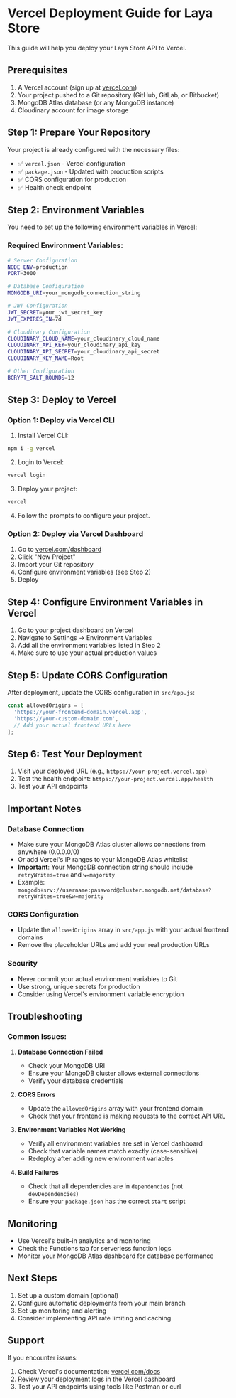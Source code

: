 # Vercel Deployment Guide for Laya Store

This guide will help you deploy your Laya Store API to Vercel.

## Prerequisites

1. A Vercel account (sign up at [vercel.com](https://vercel.com))
2. Your project pushed to a Git repository (GitHub, GitLab, or Bitbucket)
3. MongoDB Atlas database (or any MongoDB instance)
4. Cloudinary account for image storage

## Step 1: Prepare Your Repository

Your project is already configured with the necessary files:
- ✅ `vercel.json` - Vercel configuration
- ✅ `package.json` - Updated with production scripts
- ✅ CORS configuration for production
- ✅ Health check endpoint

## Step 2: Environment Variables

You need to set up the following environment variables in Vercel:

### Required Environment Variables:

```bash
# Server Configuration
NODE_ENV=production
PORT=3000

# Database Configuration
MONGODB_URI=your_mongodb_connection_string

# JWT Configuration
JWT_SECRET=your_jwt_secret_key
JWT_EXPIRES_IN=7d

# Cloudinary Configuration
CLOUDINARY_CLOUD_NAME=your_cloudinary_cloud_name
CLOUDINARY_API_KEY=your_cloudinary_api_key
CLOUDINARY_API_SECRET=your_cloudinary_api_secret
CLOUDINARY_KEY_NAME=Root

# Other Configuration
BCRYPT_SALT_ROUNDS=12
```

## Step 3: Deploy to Vercel

### Option 1: Deploy via Vercel CLI

1. Install Vercel CLI:
```bash
npm i -g vercel
```

2. Login to Vercel:
```bash
vercel login
```

3. Deploy your project:
```bash
vercel
```

4. Follow the prompts to configure your project.

### Option 2: Deploy via Vercel Dashboard

1. Go to [vercel.com/dashboard](https://vercel.com/dashboard)
2. Click "New Project"
3. Import your Git repository
4. Configure environment variables (see Step 2)
5. Deploy

## Step 4: Configure Environment Variables in Vercel

1. Go to your project dashboard on Vercel
2. Navigate to Settings → Environment Variables
3. Add all the environment variables listed in Step 2
4. Make sure to use your actual production values

## Step 5: Update CORS Configuration

After deployment, update the CORS configuration in `src/app.js`:

```javascript
const allowedOrigins = [
  'https://your-frontend-domain.vercel.app',
  'https://your-custom-domain.com',
  // Add your actual frontend URLs here
];
```

## Step 6: Test Your Deployment

1. Visit your deployed URL (e.g., `https://your-project.vercel.app`)
2. Test the health endpoint: `https://your-project.vercel.app/health`
3. Test your API endpoints

## Important Notes

### Database Connection
- Make sure your MongoDB Atlas cluster allows connections from anywhere (0.0.0.0/0)
- Or add Vercel's IP ranges to your MongoDB Atlas whitelist
- **Important**: Your MongoDB connection string should include `retryWrites=true` and `w=majority`
- Example: `mongodb+srv://username:password@cluster.mongodb.net/database?retryWrites=true&w=majority`

### CORS Configuration
- Update the `allowedOrigins` array in `src/app.js` with your actual frontend domains
- Remove the placeholder URLs and add your real production URLs

### Security
- Never commit your actual environment variables to Git
- Use strong, unique secrets for production
- Consider using Vercel's environment variable encryption

## Troubleshooting

### Common Issues:

1. **Database Connection Failed**
   - Check your MongoDB URI
   - Ensure your MongoDB cluster allows external connections
   - Verify your database credentials

2. **CORS Errors**
   - Update the `allowedOrigins` array with your frontend domain
   - Check that your frontend is making requests to the correct API URL

3. **Environment Variables Not Working**
   - Verify all environment variables are set in Vercel dashboard
   - Check that variable names match exactly (case-sensitive)
   - Redeploy after adding new environment variables

4. **Build Failures**
   - Check that all dependencies are in `dependencies` (not `devDependencies`)
   - Ensure your `package.json` has the correct `start` script

## Monitoring

- Use Vercel's built-in analytics and monitoring
- Check the Functions tab for serverless function logs
- Monitor your MongoDB Atlas dashboard for database performance

## Next Steps

1. Set up a custom domain (optional)
2. Configure automatic deployments from your main branch
3. Set up monitoring and alerting
4. Consider implementing API rate limiting and caching

## Support

If you encounter issues:
1. Check Vercel's documentation: [vercel.com/docs](https://vercel.com/docs)
2. Review your deployment logs in the Vercel dashboard
3. Test your API endpoints using tools like Postman or curl
